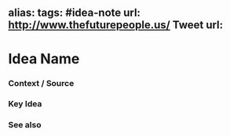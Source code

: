 alias: 
tags: #idea-note
url: http://www.thefuturepeople.us/
Tweet url: 
---
# Idea Name

### Context / Source


### Key Idea


### See also
